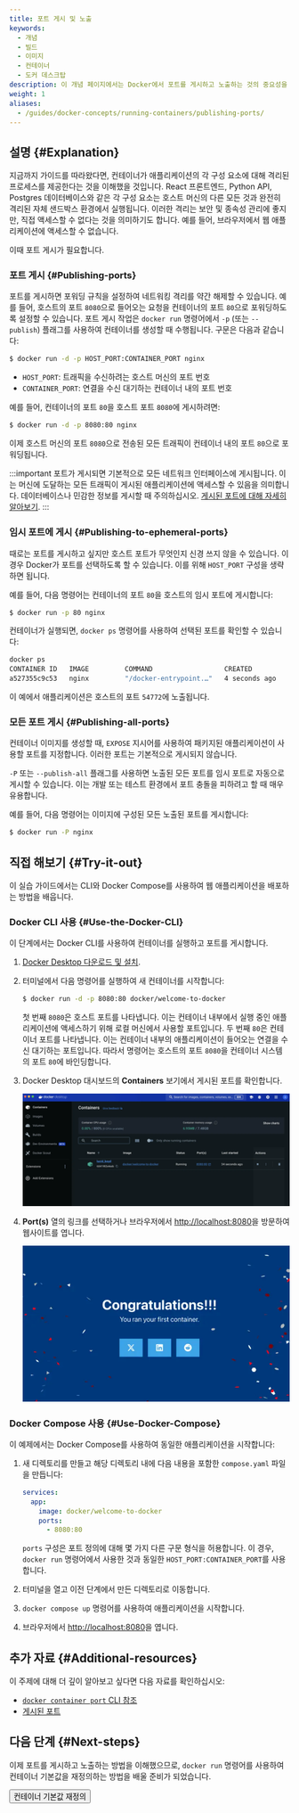 ```yaml
---
title: 포트 게시 및 노출
keywords:
  - 개념
  - 빌드
  - 이미지
  - 컨테이너
  - 도커 데스크탑
description: 이 개념 페이지에서는 Docker에서 포트를 게시하고 노출하는 것의 중요성을 배웁니다.
weight: 1
aliases:
  - /guides/docker-concepts/running-containers/publishing-ports/
---
```


<YoutubeEmbed videoId="9JnqOmJ96ds" />

## 설명 {#Explanation}

지금까지 가이드를 따라왔다면, 컨테이너가 애플리케이션의 각 구성 요소에 대해 격리된 프로세스를 제공한다는 것을 이해했을 것입니다. React 프론트엔드, Python API, Postgres 데이터베이스와 같은 각 구성 요소는 호스트 머신의 다른 모든 것과 완전히 격리된 자체 샌드박스 환경에서 실행됩니다. 이러한 격리는 보안 및 종속성 관리에 좋지만, 직접 액세스할 수 없다는 것을 의미하기도 합니다. 예를 들어, 브라우저에서 웹 애플리케이션에 액세스할 수 없습니다.

이때 포트 게시가 필요합니다.

### 포트 게시 {#Publishing-ports}

포트를 게시하면 포워딩 규칙을 설정하여 네트워킹 격리를 약간 해제할 수 있습니다. 예를 들어, 호스트의 포트 `8080`으로 들어오는 요청을 컨테이너의 포트 `80`으로 포워딩하도록 설정할 수 있습니다. 포트 게시 작업은 `docker run` 명령어에서 `-p` (또는 `--publish`) 플래그를 사용하여 컨테이너를 생성할 때 수행됩니다. 구문은 다음과 같습니다:

```bash
$ docker run -d -p HOST_PORT:CONTAINER_PORT nginx
```

- `HOST_PORT`: 트래픽을 수신하려는 호스트 머신의 포트 번호
- `CONTAINER_PORT`: 연결을 수신 대기하는 컨테이너 내의 포트 번호

예를 들어, 컨테이너의 포트 `80`을 호스트 포트 `8080`에 게시하려면:

```bash
$ docker run -d -p 8080:80 nginx
```

이제 호스트 머신의 포트 `8080`으로 전송된 모든 트래픽이 컨테이너 내의 포트 `80`으로 포워딩됩니다.

:::important
포트가 게시되면 기본적으로 모든 네트워크 인터페이스에 게시됩니다. 이는 머신에 도달하는 모든 트래픽이 게시된 애플리케이션에 액세스할 수 있음을 의미합니다. 데이터베이스나 민감한 정보를 게시할 때 주의하십시오. [게시된 포트에 대해 자세히 알아보기](/engine/network/#published-ports).
:::

### 임시 포트에 게시 {#Publishing-to-ephemeral-ports}

때로는 포트를 게시하고 싶지만 호스트 포트가 무엇인지 신경 쓰지 않을 수 있습니다. 이 경우 Docker가 포트를 선택하도록 할 수 있습니다. 이를 위해 `HOST_PORT` 구성을 생략하면 됩니다.

예를 들어, 다음 명령어는 컨테이너의 포트 `80`을 호스트의 임시 포트에 게시합니다:

```bash
$ docker run -p 80 nginx
```

컨테이너가 실행되면, `docker ps` 명령어를 사용하여 선택된 포트를 확인할 수 있습니다:

```bash
docker ps
CONTAINER ID   IMAGE         COMMAND                  CREATED          STATUS          PORTS                    NAMES
a527355c9c53   nginx         "/docker-entrypoint.…"   4 seconds ago    Up 3 seconds    0.0.0.0:54772->80/tcp    romantic_williamson
```

이 예에서 애플리케이션은 호스트의 포트 `54772`에 노출됩니다.

### 모든 포트 게시 {#Publishing-all-ports}

컨테이너 이미지를 생성할 때, `EXPOSE` 지시어를 사용하여 패키지된 애플리케이션이 사용할 포트를 지정합니다. 이러한 포트는 기본적으로 게시되지 않습니다.

`-P` 또는 `--publish-all` 플래그를 사용하면 노출된 모든 포트를 임시 포트로 자동으로 게시할 수 있습니다. 이는 개발 또는 테스트 환경에서 포트 충돌을 피하려고 할 때 매우 유용합니다.

예를 들어, 다음 명령어는 이미지에 구성된 모든 노출된 포트를 게시합니다:

```bash
$ docker run -P nginx
```

## 직접 해보기 {#Try-it-out}

이 실습 가이드에서는 CLI와 Docker Compose를 사용하여 웹 애플리케이션을 배포하는 방법을 배웁니다.

### Docker CLI 사용 {#Use-the-Docker-CLI}

이 단계에서는 Docker CLI를 사용하여 컨테이너를 실행하고 포트를 게시합니다.

1. [Docker Desktop 다운로드 및 설치](/get-started/get-docker/).

2. 터미널에서 다음 명령어를 실행하여 새 컨테이너를 시작합니다:

   ```bash
   $ docker run -d -p 8080:80 docker/welcome-to-docker
   ```

   첫 번째 `8080`은 호스트 포트를 나타냅니다. 이는 컨테이너 내부에서 실행 중인 애플리케이션에 액세스하기 위해 로컬 머신에서 사용할 포트입니다. 두 번째 `80`은 컨테이너 포트를 나타냅니다. 이는 컨테이너 내부의 애플리케이션이 들어오는 연결을 수신 대기하는 포트입니다. 따라서 명령어는 호스트의 포트 `8080`을 컨테이너 시스템의 포트 `80`에 바인딩합니다.

3. Docker Desktop 대시보드의 **Containers** 보기에서 게시된 포트를 확인합니다.

   ![게시된 포트를 보여주는 Docker Desktop 대시보드의 스크린샷](images/published-ports.webp?w=5000&border=true)

4. **Port(s)** 열의 링크를 선택하거나 브라우저에서 [http://localhost:8080](http://localhost:8080)을 방문하여 웹사이트를 엽니다.

   ![컨테이너에서 실행 중인 Nginx 웹 서버의 랜딩 페이지 스크린샷](images/access-the-frontend.webp)

### Docker Compose 사용 {#Use-Docker-Compose}

이 예제에서는 Docker Compose를 사용하여 동일한 애플리케이션을 시작합니다:

1. 새 디렉토리를 만들고 해당 디렉토리 내에 다음 내용을 포함한 `compose.yaml` 파일을 만듭니다:

   ```yaml
   services:
     app:
       image: docker/welcome-to-docker
       ports:
         - 8080:80
   ```

   `ports` 구성은 포트 정의에 대해 몇 가지 다른 구문 형식을 허용합니다. 이 경우, `docker run` 명령어에서 사용한 것과 동일한 `HOST_PORT:CONTAINER_PORT`를 사용합니다.

2. 터미널을 열고 이전 단계에서 만든 디렉토리로 이동합니다.

3. `docker compose up` 명령어를 사용하여 애플리케이션을 시작합니다.

4. 브라우저에서 [http://localhost:8080](http://localhost:8080)을 엽니다.

## 추가 자료 {#Additional-resources}

이 주제에 대해 더 깊이 알아보고 싶다면 다음 자료를 확인하십시오:

- [`docker container port` CLI 참조](/reference/cli/docker/container/port/)
- [게시된 포트](/engine/network/#published-ports)

## 다음 단계 {#Next-steps}

이제 포트를 게시하고 노출하는 방법을 이해했으므로, `docker run` 명령어를 사용하여 컨테이너 기본값을 재정의하는 방법을 배울 준비가 되었습니다.

<Button href="overriding-container-defaults">컨테이너 기본값 재정의</Button>

